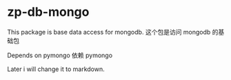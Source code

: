 zp-db-mongo
===================

This package is base data access for mongodb.
这个包是访问 mongodb 的基础包

Depends on pymongo
依赖 pymongo

Later i will change it to markdown.